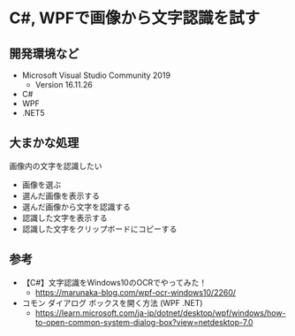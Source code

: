 ﻿# C#, WPFで画像から文字認識を試す

## 開発環境など

- Microsoft Visual Studio Community 2019
  - Version 16.11.26
- C#
- WPF
- .NET5

## 大まかな処理

画像内の文字を認識したい

- 画像を選ぶ
- 選んだ画像を表示する
- 選んだ画像から文字を認識する
- 認識した文字を表示する
- 認識した文字をクリップボードにコピーする

## 参考

- 【C#】文字認識をWindows10のOCRでやってみた！
  - https://marunaka-blog.com/wpf-ocr-windows10/2260/
- コモン ダイアログ ボックスを開く方法 (WPF .NET)
  - https://learn.microsoft.com/ja-jp/dotnet/desktop/wpf/windows/how-to-open-common-system-dialog-box?view=netdesktop-7.0